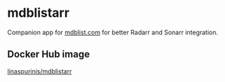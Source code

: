 # mdblistarr

Companion app for [mdblist.com](https://mdblist.com) for better Radarr and Sonarr integration.

## Docker Hub image

[linaspurinis/mdblistarr](https://hub.docker.com/r/linaspurinis/mdblistarr)
